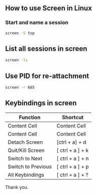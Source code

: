 ## How to use Screen in Linux

### Start and name a session

```bash
screen -S top
```

## List all sessions in screen

```bash
screen -ls
```

## Use PID for re-attachment

```bash
screen -r 685
```

## Keybindings in screen

Function  | Shortcut
------------- | -------------
Content Cell  | Content Cell
Content Cell  | Content Cell 
Detach Screen |	[ctrl + a] + d
Quit/Kill Screen |	[ ctrl + a ] + k
Switch to Next |	[ ctrl + a ] + n
Switch to Previous |	[ ctrl + a ] + p
All Keybindings |	[ ctrl + a ] + ?

Thank you.
